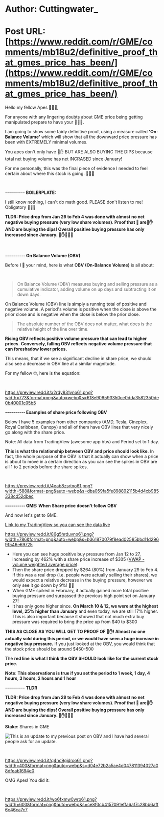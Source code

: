 # Author: Cuttingwater_
# Post URL: [https://www.reddit.com/r/GME/comments/mb18u2/definitive_proof_that_gmes_price_has_been/](https://www.reddit.com/r/GME/comments/mb18u2/definitive_proof_that_gmes_price_has_been/)


Hello my fellow Apes 🦍🦍🦍,

For anyone with any lingering doubts about GME price being getting manipulated prepare to have your 🦍🧠🤯.

I am going to show some fairly definitive proof, using a measure called **'On-Balance Volume'** which will show that all the downward price pressure has been with EXTREMELY minimal volumes.

You apes don't only have 💎✋ BUT ARE ALSO BUYING THE DIPS because total net buying volume has net INCRASED since January!

For me personally, this was the final piece of evidence I needed to feel certain about where this stock is going. 🚀🚀🚀

&#x200B;

\---------- **BOILERPLATE:**

I still know nothing, I can't do math good. PLEASE don't listen to me! Obligatory 🚀🚀🚀

**TLDR: Price drop from Jan 29 to Feb 4 was done with almost no net negative buying pressure (very low share volumes). Proof that 🦍 are💎✋ AND are buying the dips! Overall positive buying pressure has only increased since January. 💎✋🚀🚀🚀**

&#x200B;

**---------- On Balance Volume (OBV)**

Before I 🤯 your mind, here is what **OBV (On-Balance Volume)** is all about:

&#x200B;

>On Balance Volume (OBV) measures buying and selling pressure as a cumulative indicator, adding volume on up days and subtracting it on down days.

On Balance Volume (OBV) line is simply a running total of positive and negative volume. A period's volume is positive when the close is above the prior close and is negative when the close is below the prior close.

>The absolute number of the OBV does not matter, what does is the relative height of the line over time.

**Rising OBV reflects positive volume pressure that can lead to higher prices.** **Conversely, falling OBV reflects negative volume pressure that can foreshadow lower prices.**

This means, that if we see a significant decline in share price, we should also see a decrease in OBV line at a similar magnitude.

For my fellow 🤓, here is the equation:

&#x200B;

https://preview.redd.it/x2rdy831yno61.png?width=773&format=png&auto=webp&s=618e906593350ce0dda3582350de0b40001c05b5

**---------- Examples of share price following OBV**

Below I have 5 examples from other companies (AMD, Tesla, Cineplex, Royal Caribbean, Canopy) and all of them have OBV lines that very nicely go along with the share price.

Note: All data from TradingView (awesome app btw) and Period set to 1 day.

**This is what the relationship between OBV and price should look like.** In fact, the whole purpose of the OBV is that it actually can show when a price is about to move in a certain direction as you can see the spikes in OBV are all 1 to 2 periods before the share spikes.

&#x200B;

https://preview.redd.it/4eab8zsrtno61.png?width=588&format=png&auto=webp&s=dba059fa5fe898892115b4d4cb985338cd52dbec

**---------- GME: When Share price doesn't follow OBV**

And now let's get to GME.

[Link to my TradingView so you can see the data live](https://www.tradingview.com/chart/Pseqbe9R/)

https://preview.redd.it/86g5hrduvno61.png?width=786&format=png&auto=webp&s=b361870079f8ead02585bbd11d2969f546e69725

* Here you can see huge positive buy pressure from Jan 12 to 27, increasing by 462% with a share price increase of $305 ([VWAP - volume weighted average price](https://www.investopedia.com/terms/v/vwap.asp#:~:text=The%20volume%20weighted%20average%20price%20(VWAP)%20is%20a%20trading%20benchmark,and%20value%20of%20a%20security)).
* Then the share price dropped by $264 (80%) from January 29 to Feb 4. If this was a real drop (i.e. people were actually selling their shares), we would expect a relative decrease in the buying pressure, however we only see it go down by 9%! 🤣🤣
* When GME spiked in February, it actually gained more total positive buying pressure and surpassed the previous high point set on January 27!
* It has only gone higher since. **On March 10 & 12, we were at the highest level, 25% higher than January** and even today, we are still 17% higher. This is also important because it showed that not much extra buy pressure was required to bring the price up from $40 to $300

**THIS AS CLOSE AS YOU WILL GET TO PROOF OF 💎✋! Almost no one actually sold during this period, or we would have seen a huge increase in negative buy pressure.** If you just looked at the OBV, you would think that the stock price should be around $450-500

The **red line is what I think the OBV SHOULD look like for the current stock price.**

**Note: This observations is true if you set the period to 1 week, 1 day,  4 hours, 3 hours, 2 hours and 1 hour**

\---------- **TLDR**

**TLDR: Price drop from Jan 29 to Feb 4 was done with almost no net negative buying pressure (very low share volumes). Proof that 🦍 are💎✋ AND are buying the dips! Overall positive buying pressure has only increased since January. 💎✋🚀🚀🚀**

**Stake:** Shares in GME

![This is an update to my previous post on OBV and I have had several people ask for an update.](https://www.reddit.com/r/GME/comments/m6fjld/the_ultimate_fud_killer_definitive_proof_that/)

&#x200B;

https://preview.redd.it/q4nc9gjdroo61.png?width=400&format=png&auto=webp&s=d04e72b2a5ae4d047811394027a08dfeab1694e0

OMG Apes! You did it:

&#x200B;

https://preview.redd.it/wo6fxmw0wro61.png?width=600&format=png&auto=webp&s=ce8f0cb4157091effa6af7c28bb6aff6c46ca7c7

&#x200B;